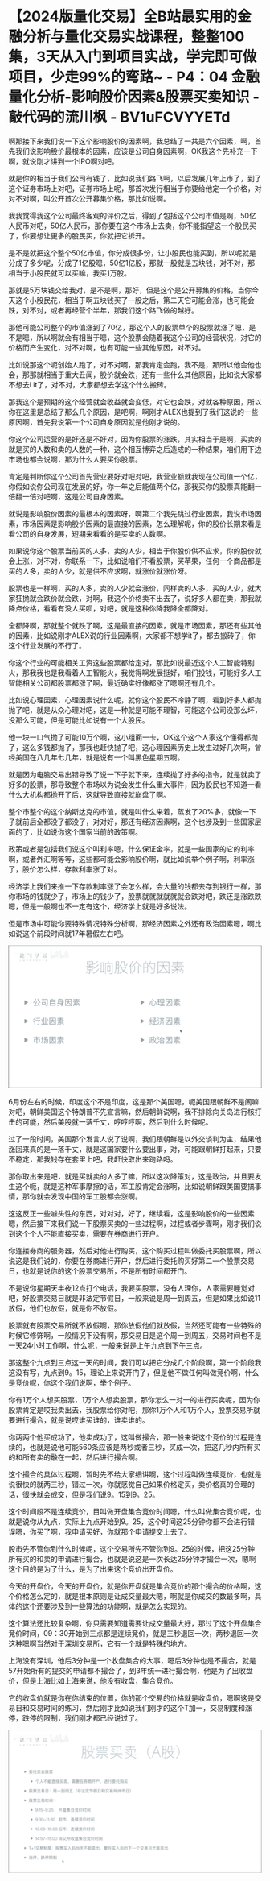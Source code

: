 # 【2024版量化交易】全B站最实用的金融分析与量化交易实战课程，整整100集，3天从入门到项目实战，学完即可做项目，少走99%的弯路~ - P4：04 金融量化分析-影响股价因素&股票买卖知识 - 敲代码的流川枫 - BV1uFCVYYETd

啊那接下来我们说一下这个影响股价的因素啊，我总结了一共是六个因素，啊，首先我们说影响股价最根本的因素，应该是公司自身因素啊，OK我这个先补充一下啊，就说刚才讲到一个IPO啊对吧。

就是你的相当于我们公司有钱了，比如说我们路飞啊，以后发展几年上市了，到了这个证券市场上对吧，证券市场上呢，那首次发行相当于你要给他定一个价格，对对不对啊，叫公开首次公开募集价格，那比如说啊。

我我觉得我这个公司最终客观的评价之后，得到了包括这个公司市值是啊，50亿人民币对吧，50亿人民币，那你要在这个市场上去卖，你不能指望这一个股民买了，你要想让更多的股民买，你就把它拆开。

是不是就把这个整个50亿市值，你分成很多份，让小股民也能买到，所以呢就是分成了多少呢，分成了1亿股嗯，50亿1亿股，那就一股就是五块钱，对不对，那相当于小股民就可以买嘛，我买1万股。

那就是5万块钱交给我对，是不是啊，那好，但是这个是公开募集的价格，当你今天这个小股民花，相当于啊五块钱买了一股之后，第二天它可能会涨，也可能会跌，对不对，或者再经营个半年，那我们这个路飞做的越好。

那他可能公司整个的市值涨到了70亿，那这个人的股票单个的股票就涨了嗯，是不是嗯，所以啊就会有相当于嗯，这个股票会随着我这个公司的经营状况，对它的价格而产生变化，对不对啊，也有可能一些其他原因，对不对。

比如说那这个呃创始人跑了，对不对啊，那我肯定会跑，我不是，那所以他会他也会，那那就相当于重大丑闻，股价就会跌，还有一些什么其他原因，比如说大家都不想去i it了，对不对，大家都想去学这个什么搬砖。

那我这个是预期的这个经营就会收益就会变低，对它也会跌，对就各种原因，所以你在这里是总结了那么几个原因，是吧啊，啊刚才ALEX也提到了我们这说的一些原因啊，首先我说第一个公司自身原因就是他刚才说的。

你这个公司运营的是好还是不好对，因为你股票的涨跌，其实相当于是啊，买卖的就是买的人数和卖的人数的一种，这个相互博弈之后造成的一种结果，咱们用下边市场也都会说啊，那为什么人要买你股票。

肯定是判断你这个公司首先营业要好对吧对吧，我营业额就我现在公司值一个亿，你假如说你公司现在发展的好，你一年之后能值两个亿，那我买你的股票真能翻一倍翻一倍对吧啊，这是公司自身因素。

就说是影响股价因素的最根本的因素呀，啊第二个我先跳过行业因素，我说市场因素，市场因素是影响股价因素的最直接的因素，怎么理解呢，你的股价长期来看是看公司的自身发展，短期来看看的是买卖的人数啊。

如果说你这个股票当前买的人多，卖的人少，相当于你股价供不应求，你的股价就会上涨，对不对，你联系一下，比如说咱们不看股票，买苹果，任何一个商品都是买的人多，卖的人少，就是供不应求啊，就涨价就涨价呀。

股票也是一样啊，买的人多，卖的人少就会涨价，同样卖的人多，买的人少，就大家狂抛就会跌价就会跌，对啊，我这个价格卖不出去了，说好多人都在卖，那我就降点价格，看看有没人买呗，对吧，就是这种你降我降全都降对。

全都降啊，那就整个就跌了啊，这是最直接的因素，就是市场因素，那还有些其他的因素，比如说刚才ALEX说的行业因素啊，大家都不想学it了，都去搬砖了，你这个行业发展的不行了。

你这个行业的可能相关工资这些股票都给定对，那比如说最近这个人工智能特别火，那我我也是我看着人工智能火，我觉得啊发展挺好，咱们投钱，可能好多人工智能相关公司都股票都涨了啊，最近确实好像都涨了嗯啊还有几个。

比如说心理因素，心理因素说什么呢，就你这个股民不冷静了啊，看到好多人都抛抛了吧，就是从众心理对吧，这是一种就是可能不理智，可能这个公司没那么坏，没那么可能，但是可能比如说有一个大股民。

他一块一口气抛了可能10万个啊，这小组面一卡，OK这个这个人家这个懂得都抛了，这么多钱都抛了，那我也赶快抛了吧，这心理因素历史上发生过好几次啊，曾经美国在八几年七几年，就是说有一个叫黑色星期五啊。

就是因为电脑交易出错导致了说一下子就下来，连续抛了好多的指令，就是就卖了好多的股票，那导致整个市场以为说会发生什么重大事件，因为股民也不知道一看什么大机构都抛开了后，这就导致直接就崩盘了啊。

整个市整个的这个纳斯达克的市值，就是叫什么来着，蒸发了20%多，就像一下子就前后全都没了都没了，对对好，那还有经济因素啊，这个也涉及到一些国家层面的了，比如说你这个国家当前的政策啊。

政策或者是包括我们说这个叫利率嗯，什么保证金率，就是一些国家的它的利率啊，或者外汇啊等等，这些都可能会影响股价啊，就比如说举个例子啊，利率涨了，股价怎么样，存款利率涨了对。

经济学上我们来推一下存款利率涨了会怎么样，会大量的钱都去存到银行一样，那你市场的钱就少了，市场上的钱少了，股票就就就就就就会跌对吧，跌还是涨跌跌嗯，但是一般啊也不一定有这个，经济学上就是好多说法。

但是市场中可能你要特殊情况特殊分析啊，那经济因素之外还有政治因素嗯，啊比如说这个前段时间就17年暑假左右吧。



![](img/e9283642907515c24542c2df46ef7deb_1.png)

6月份左右的时候，印度这个不是印度，这是那个美国嗯，呃美国跟朝鲜不是闹嘛对吧，朝鲜美国这个特朗普不先宣言嘛，然后朝鲜说啊，我不排除向关岛进行核打击的可能，然后美股就一落千丈，哼哼哼啊，然后到什么时候呢。

过了一段时间，美国那个发言人说了说啊，我们跟朝鲜是以外交谈判为主，结果他涨回来真的是一落千丈，就是这国家要什么要出事，对，可能跟朝鲜打起来，只要不稳定，那我钱存在套里上吧，我赶快取出来跑路吗。

那你取出来是吧，就是买就卖的人多了嘛，所以这次降策对，这是政治，并且要发生这个呃，就是这种军事摩擦的话，军工股肯定会涨啊，比如说朝鲜跟美国要搞事情，那你就会发现中国的军工股都会涨啊。

这这反正一些噱头性的东西，对对对，好了，继续看，这是影响股价的一些因素嗯，然后接下来我们说一下股票买卖的一些过程啊，过程或者步骤啊，刚才我们说到这个个人不能直接买卖，需要在券商进行开户。

你连接券商的服务器，然后对他进行购买，这个购买过程叫做委托买股票啊，所以说这是我们说的，你要在券商进行开户，然后进行委托购买好第二一个股票交易日，也就是说你的这个股票交易所，不是所有时间都开门。

不是说你星期天半夜12点打个电话，我要买股票，没有人理你，人家需要睡觉对吧，好股票交易日就是非法定节假日，一般来说是周一到周五，但是如果比如说11放假，他们也放假，就是你不放假。

股票就有股票交易所就不放假啊，那你放假他们就放假，当然还可能有一些特殊的时候它修饰啊，一般情况下没有啊，那交易日是这个周一到周五，交易时间也不是一天24小时工作啊，什么呢，一般来说是上午九点到下午三点。

那这整个九点到三点这一天的时间，我们可以把它分成几个阶段啊，第一个阶段我这没有写，九点到9。15，理论上来说开门了，但是他不做任何叫做竞价啊，什么是竞价呢，你这个我们说啊，举个例子。

你有1万个人想买股票，1万个人想卖股票，那你怎么一对一的进行买卖呢，因为你股票肯定是哎我卖出去，我股票给你对吧，那你1万个人和1万个人，股票交易所就要进行撮合，就是说哎谁买谁的，谁卖谁的。

你两两个他买成功了，他卖成功了，这叫做撮合，那一般来说这个竞价的过程是连续的，也就是说他可能560条应该是两秒或者三秒，买成一次，把这几秒内所有买的和所有卖的融在一起，然后进行撮合啊。

这个撮合的具体过程啊，暂时先不给大家细讲啊，这个过程叫做连续竞价，也就是说很快的就两三秒，错过一次，你就感觉自己如果价格定买，卖价格真的合理的话，很快就会成交，但是我们说9。15到9。25。

这个时间段不是连续竞价，目叫做开盘集合竞价时间嗯，什么叫做集合竞价呢，也就是说你从九点，实际上九点开始到9。25，这个时间这25分钟你都不会进行错误嗯，你买了啊，我申请买好，你就那个申请提交上去了。

股市先不管你到什么时候呢，这个交易所先不管你到9。25的时候，把这25分钟所有买的和卖的申请进行撮合，也就是说这是一次长达25分钟才撮合一次，嗯啊这个目的是为了什么，是为了出来这个竞价出开盘价。

今天的开盘价，今天的开盘价，就是你开盘就是集合竞价的那个撮合的价格啊，这个价格怎么定的，就是根本原则是让成交量最大嗯，啊就是你成交的数最多啊，具体的这个还要涉及到一些算法的功能啊，就是怎么实现的。

这个算法还比较复杂啊，你只需要知道需要让成交量最大好，那过了这个开盘集合竞价时间，09：30开始到三点都是连续竞价，就是三秒退回一次，两秒退回一次这种嗯啊当然对于深圳交易所，它有一个就是特殊的地方。

上海没有深圳，他后3分钟是一个收盘集合的大事，嗯后3分钟也是不撮合，就是57开始所有的提交的申请都不撮合了，到3年统一进行撮合啊，他是为了出收盘价，但是上海比如上海来说，他没有收盘，集合竞价。

它的收盘价就是你在你结束的位置，你的那个交易的价格就是收盘价，嗯啊这是交易日和交易时间的练习，然后刚才比如说我们刚才的这个T加一，交易制度和涨停，跌停的限制，我们刚才都已经说过了。



![](img/e9283642907515c24542c2df46ef7deb_3.png)